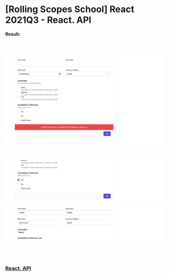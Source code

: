 # [Rolling Scopes School] React 2021Q3 - React. API

**Result:**

<br/>

![Application](/img/task02-pic01.png?raw=true)

<br/>

![Application](/img/task02-pic02.png?raw=true)

<br/>

### [React. API](https://github.com/rolling-scopes-school/tasks/blob/master/tasks/react/react-api.md)

